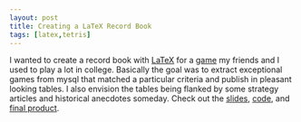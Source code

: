 ```yaml
---
layout: post
title: Creating a LaTeX Record Book
tags: [latex,tetris]
---
```

  
I wanted to create a record book with [LaTeX][4] for a [game][2] my friends and I used to play a lot in college. Basically the goal was to extract exceptional games from mysql that matched a particular criteria and publish in pleasant looking tables. I also envision the tables being flanked by some strategy articles and historical anecdotes someday. Check out the [slides][0], [code][1], and [final product][3].


  [0]: https://docs.google.com/presentation/d/1Bp0GEOicPxpYAnrw1AsL_jlwXiM_CENWsjuw2v0LEpo/edit
  [1]: https://github.com/tphummel/tetris-latex
  [2]: /tetris
  [3]: /assets/pdf/tetris-book-v1.pdf
  [4]: http://en.wikipedia.org/wiki/LaTeX